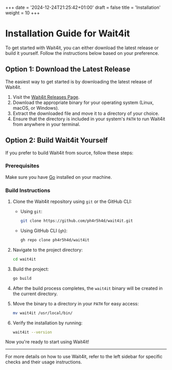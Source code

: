 +++
date = '2024-12-24T21:25:42+01:00'
draft = false
title = 'Installation'
weight = 10
+++
# Installation Guide for Wait4it

To get started with Wait4it, you can either download the latest release or build it yourself. Follow the instructions below based on your preference.

## Option 1: Download the Latest Release

The easiest way to get started is by downloading the latest release of Wait4it.

1. Visit the [Wait4it Releases Page](https://github.com/ph4r5h4d/wait4it/releases).
2. Download the appropriate binary for your operating system (Linux, macOS, or Windows).
3. Extract the downloaded file and move it to a directory of your choice.
4. Ensure that the directory is included in your system's `PATH` to run Wait4it from anywhere in your terminal.

## Option 2: Build Wait4it Yourself

If you prefer to build Wait4it from source, follow these steps:

### Prerequisites

Make sure you have [Go](https://golang.org/dl/) installed on your machine.

### Build Instructions

1. Clone the Wait4it repository using `git` or the GitHub CLI:

    - Using `git`:
      ```bash
      git clone https://github.com/ph4r5h4d/wait4it.git
      ```

    - Using GitHub CLI (`gh`):
      ```bash
      gh repo clone ph4r5h4d/wait4it
      ```

2. Navigate to the project directory:
    ```bash
    cd wait4it
    ```

3. Build the project:
    ```bash
    go build
    ```

4. After the build process completes, the `wait4it` binary will be created in the current directory.

5. Move the binary to a directory in your `PATH` for easy access:
    ```bash
    mv wait4it /usr/local/bin/
    ```

6. Verify the installation by running:
    ```bash
    wait4it --version
    ```

Now you're ready to start using Wait4it!

---

For more details on how to use Wait4it, refer to the left sidebar for specific checks and their usage instructions. 

